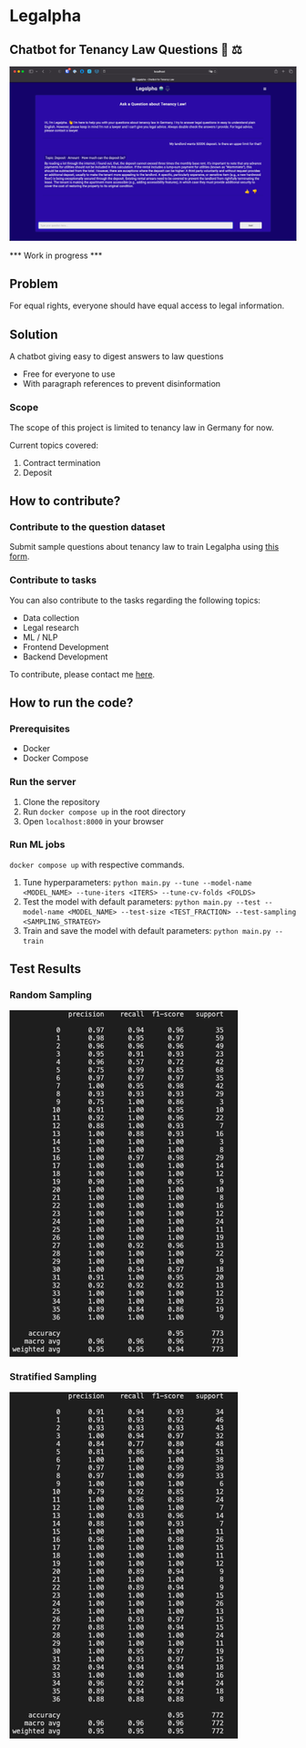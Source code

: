 # Legalpha

## Chatbot for Tenancy Law Questions 🤖 ⚖️

![Image](./images/screenshot.png)

*** Work in progress ***

## Problem
For equal rights, everyone should have equal access to legal information.

## Solution
A chatbot giving easy to digest answers to law questions
- Free for everyone to use
- With paragraph references to prevent disinformation

### Scope
The scope of this project is limited to tenancy law in Germany for now.

Current topics covered:
1. Contract termination
2. Deposit

## How to contribute?
### Contribute to the question dataset
Submit sample questions about tenancy law to train Legalpha using <a href="https://airtable.com/shrxkifiAiuAFO8Cl
">this form</a>.

### Contribute to tasks
You can also contribute to the tasks regarding the following topics:
- Data collection
- Legal research
- ML / NLP
- Frontend Development
- Backend Development

To contribute, please contact me <a href='https://www.linkedin.com/in/ege-atmaca/'>here</a>. 

## How to run the code?
### Prerequisites
- Docker
- Docker Compose

### Run the server
1. Clone the repository
2. Run `docker compose up` in the root directory
3. Open `localhost:8000` in your browser

### Run ML jobs
`docker compose up` with respective commands.
1. Tune hyperparameters: `python main.py --tune --model-name <MODEL_NAME> --tune-iters <ITERS> --tune-cv-folds <FOLDS>`
2. Test the model with default parameters: `python main.py --test --model-name <MODEL_NAME> --test-size <TEST_FRACTION> --test-sampling <SAMPLING_STRATEGY>`
3. Train and save the model with default parameters: `python main.py --train`

## Test Results
### Random Sampling
![Image](./images/test_random_sampling.png)

### Stratified Sampling
![Image](./images/test_stratified_sampling.png)